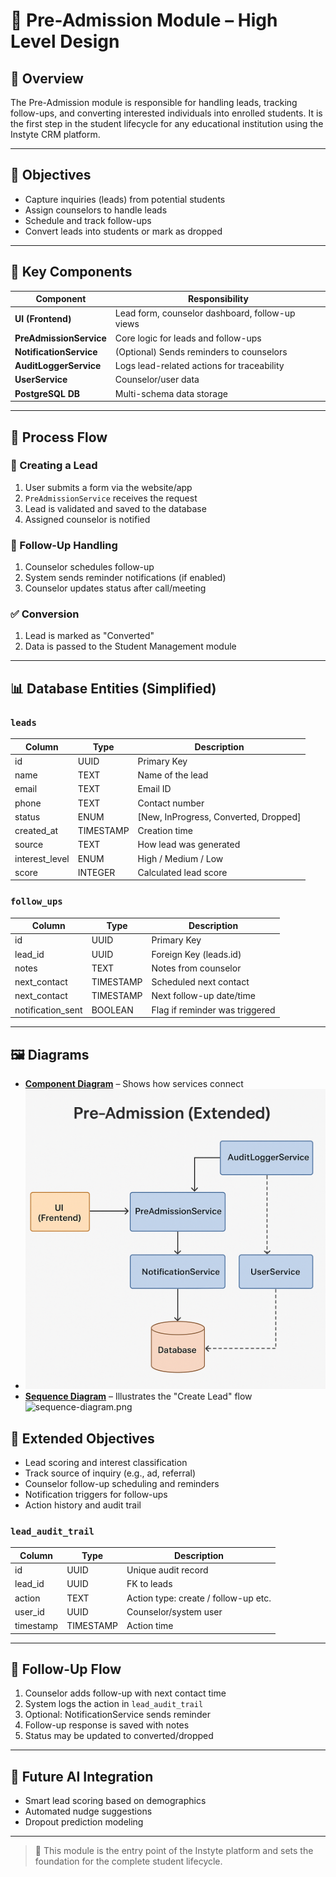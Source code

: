 # 📘 Pre-Admission Module – High Level Design

## 🧠 Overview

The Pre-Admission module is responsible for handling leads, tracking follow-ups, and converting interested individuals into enrolled students. It is the first step in the student lifecycle for any educational institution using the Instyte CRM platform.

---

## 🎯 Objectives

- Capture inquiries (leads) from potential students
- Assign counselors to handle leads
- Schedule and track follow-ups
- Convert leads into students or mark as dropped

---

## 🧩 Key Components

| Component              | Responsibility                                  |
|------------------------|--------------------------------------------------|
| **UI (Frontend)**      | Lead form, counselor dashboard, follow-up views |
| **PreAdmissionService**| Core logic for leads and follow-ups             |
| **NotificationService**| (Optional) Sends reminders to counselors         |
| **AuditLoggerService** | Logs lead-related actions for traceability       |
| **UserService**        | Counselor/user data                             |
| **PostgreSQL DB**      | Multi-schema data storage                        |

---

## 🔄 Process Flow

### 📝 Creating a Lead
1. User submits a form via the website/app
2. `PreAdmissionService` receives the request
3. Lead is validated and saved to the database
4. Assigned counselor is notified

### 🔁 Follow-Up Handling
1. Counselor schedules follow-up
2. System sends reminder notifications (if enabled)
3. Counselor updates status after call/meeting

### ✅ Conversion
1. Lead is marked as "Converted"
2. Data is passed to the Student Management module

---

## 📊 Database Entities (Simplified)

### `leads`
| Column      | Type       | Description              |
|-------------|------------|--------------------------|
| id          | UUID       | Primary Key              |
| name        | TEXT       | Name of the lead         |
| email       | TEXT       | Email ID                 |
| phone       | TEXT       | Contact number           |
| status      | ENUM       | [New, InProgress, Converted, Dropped] |
| created_at  | TIMESTAMP  | Creation time            |
| source         | TEXT    | How lead was generated   |
| interest_level | ENUM    | High / Medium / Low      |
| score          | INTEGER | Calculated lead score    |

### `follow_ups`
| Column       | Type      | Description               |
|--------------|-----------|---------------------------|
| id           | UUID      | Primary Key               |
| lead_id      | UUID      | Foreign Key (leads.id)    |
| notes        | TEXT      | Notes from counselor      |
| next_contact | TIMESTAMP | Scheduled next contact    |
| next_contact | TIMESTAMP  | Next follow-up date/time  |
| notification_sent | BOOLEAN    | Flag if reminder was triggered |

---

## 🖼️ Diagrams

- **[Component Diagram](./component-diagram.png)** – Shows how services connect
- ![component-diagram.png](component-diagram.png)
- **[Sequence Diagram](./sequence-diagram.png)** – Illustrates the "Create Lead" flow
![sequence-diagram.png](../../../sequence-diagram.png)
## 🎯 Extended Objectives

- Lead scoring and interest classification
- Track source of inquiry (e.g., ad, referral)
- Counselor follow-up scheduling and reminders
- Notification triggers for follow-ups
- Action history and audit trail

### `lead_audit_trail`
| Column         | Type       | Description                          |
|----------------|------------|--------------------------------------|
| id             | UUID       | Unique audit record                  |
| lead_id        | UUID       | FK to leads                          |
| action         | TEXT       | Action type: create / follow-up etc. |
| user_id        | UUID       | Counselor/system user                |
| timestamp      | TIMESTAMP  | Action time                          |

---

## 🔁 Follow-Up Flow

1. Counselor adds follow-up with next contact time
2. System logs the action in `lead_audit_trail`
3. Optional: NotificationService sends reminder
4. Follow-up response is saved with notes
5. Status may be updated to converted/dropped

---

## 🧠 Future AI Integration

- Smart lead scoring based on demographics
- Automated nudge suggestions
- Dropout prediction modeling

---

> 🧠 This module is the entry point of the Instyte platform and sets the foundation for the complete student lifecycle.